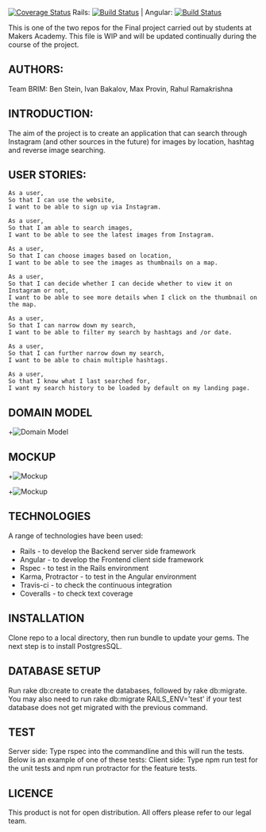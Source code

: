[![Coverage Status](https://coveralls.io/repos/github/rahulrama/brimserver/badge.svg?branch=master)](https://coveralls.io/github/rahulrama/brimserver?branch=master)   Rails:  [![Build Status](https://travis-ci.org/rahulrama/brimserver.svg?branch=master)](https://travis-ci.org/rahulrama/brimserver)   |   Angular:  [![Build Status](https://travis-ci.org/bpstein/brim.svg?branch=master)](https://travis-ci.org/bpstein/brim)


This is one of the two repos for the Final project carried out by students at Makers Academy.
This file is WIP and will be updated continually during the course of the project.

AUTHORS:
-------

Team BRIM: Ben Stein, Ivan Bakalov, Max Provin, Rahul Ramakrishna

INTRODUCTION:
------------

The aim of the project is to create an application that can search through Instagram (and other sources in the future) for images by location, hashtag and reverse image searching.

USER STORIES:
------------

```
As a user,
So that I can use the website,
I want to be able to sign up via Instagram.

As a user,
So that I am able to search images,
I want to be able to see the latest images from Instagram.

As a user,
So that I can choose images based on location,
I want to be able to see the images as thumbnails on a map.

As a user,
So that I can decide whether I can decide whether to view it on Instagram or not,
I want to be able to see more details when I click on the thumbnail on the map.

As a user,
So that I can narrow down my search,
I want to be able to filter my search by hashtags and /or date.

As a user,
So that I can further narrow down my search,
I want to be able to chain multiple hashtags.

As a user,
So that I know what I last searched for,
I want my search history to be loaded by default on my landing page.
```

DOMAIN MODEL
------------

+![Domain Model](https://github.com/rahulrama/brimserver/blob/master/public/images/Brim.png)

MOCKUP
------

+![Mockup](https://github.com/rahulrama/brimserver/blob/master/public/images/LandingPageMockup.png)

+![Mockup](https://github.com/rahulrama/brimserver/blob/master/public/images/MapImageDetailMockup.png)


TECHNOLOGIES
------------

A range of technologies have been used:
- Rails - to develop the Backend server side framework
- Angular - to develop the Frontend client side framework
- Rspec - to test in the Rails environment
- Karma, Protractor - to test in the Angular environment
- Travis-ci - to check the continuous integration
- Coveralls - to check text coverage

INSTALLATION
------------

Clone repo to a local directory, then run bundle to update your gems. The next step is to install PostgresSQL.

DATABASE SETUP
--------------

Run rake db:create to create the databases, followed by rake db:migrate. You may also need to run rake db:migrate RAILS_ENV='test' if your test database does not get migrated with the previous command.

TEST
----

Server side: Type rspec into the commandline and this will run the tests. Below is an example of one of these tests:
Client side: Type npm run test for the unit tests and npm run protractor for the feature tests.

LICENCE
-------

This product is not for open distribution. All offers please refer to our legal team.
